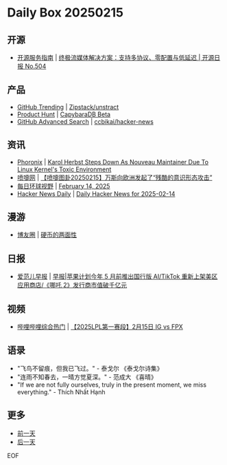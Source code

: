 # Daily Box 20250215

## 开源
- [开源服务指南](https://osguider.com/blog/) | [终极流媒体解决方案：支持多协议、零配置与低延迟 | 开源日报 No.504](https://osguider.com/blog/post/daily/daily-504/)

## 产品
- [GitHub Trending](https://github.com/trending?since=daily) | [Zipstack/unstract](https://github.com/Zipstack/unstract)
- [Product Hunt](https://www.producthunt.com) | [CapybaraDB Beta](https://www.producthunt.com/posts/capybaradb-beta-2)
- [GitHub Advanced Search](https://github.com/search/advanced) | [ccbikai/hacker-news](https://github.com/ccbikai/hacker-news)

## 资讯
- [Phoronix](https://www.phoronix.com/) | [Karol Herbst Steps Down As Nouveau Maintainer Due To Linux Kernel's Toxic Environment](https://www.phoronix.com/news/Karol-Herbst-Nouveau-No)
- [喷嚏网](http://www.dapenti.com/blog/blog.asp?subjectid=70&name=xilei) | [【喷嚏图卦20250215】万斯向欧洲发起了“残酷的意识形态攻击”](http://www.dapenti.com/blog/more.asp?name=xilei&id=184238)
- [每日环球视野](https://idai.ly/) | [February 14, 2025](http://m.idai.ly/se/a193iG?1739462400)
- [Hacker News Daily](https://www.daemonology.net/hn-daily/) | [Daily Hacker News for 2025-02-14](https://www.daemonology.net/hn-daily/2025-02-14.html)

## 漫游
- [博友圈](https://www.boyouquan.com/home) | [硬币的两面性](https://www.boyouquan.com/go?from=feed&link=https%3A%2F%2Fwww.timelogs.cn%2Farchives%2F1195%2F)

## 日报
- [爱范儿早报](https://www.ifanr.com/category/ifanrnews) | [早报|苹果计划今年 5 月前推出国行版 AI/TikTok 重新上架美区应用商店/《哪吒 2》发行商市值破千亿元](https://www.ifanr.com/1614653)

## 视频
- [哔哩哔哩综合热门](https://www.bilibili.com/v/popular/all/) | [【2025LPL第一赛段】2月15日 IG vs FPX](https://b23.tv/BV1QRAPeYE3Y)

## 语录
- "飞鸟不留痕，但我已飞过。" - 泰戈尔 《泰戈尔诗集》
- "连雨不知春去，一晴方觉夏深。" - 范成大 《喜晴》
- "If we are not fully ourselves, truly in the present moment, we miss everything." - Thích Nhất Hạnh

## 更多
- [前一天](daily-box-20250214.md)
- [后一天](daily-box-20250216.md)

EOF